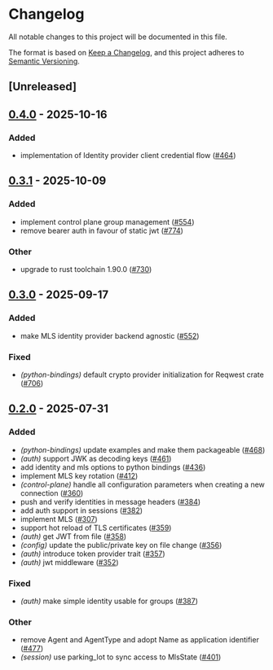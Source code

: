 # Changelog

All notable changes to this project will be documented in this file.

The format is based on [Keep a Changelog](https://keepachangelog.com/en/1.0.0/),
and this project adheres to [Semantic Versioning](https://semver.org/spec/v2.0.0.html).

## [Unreleased]

## [0.4.0](https://github.com/agntcy/slim/compare/slim-auth-v0.3.1...slim-auth-v0.4.0) - 2025-10-16

### Added

- implementation of Identity provider client credential flow ([#464](https://github.com/agntcy/slim/pull/464))

## [0.3.1](https://github.com/agntcy/slim/compare/slim-auth-v0.3.0...slim-auth-v0.3.1) - 2025-10-09

### Added

- implement control plane group management ([#554](https://github.com/agntcy/slim/pull/554))
- remove bearer auth in favour of static jwt ([#774](https://github.com/agntcy/slim/pull/774))

### Other

- upgrade to rust toolchain 1.90.0 ([#730](https://github.com/agntcy/slim/pull/730))

## [0.3.0](https://github.com/agntcy/slim/compare/slim-auth-v0.2.0...slim-auth-v0.3.0) - 2025-09-17

### Added

- make MLS identity provider backend agnostic ([#552](https://github.com/agntcy/slim/pull/552))

### Fixed

- *(python-bindings)* default crypto provider initialization for Reqwest crate ([#706](https://github.com/agntcy/slim/pull/706))

## [0.2.0](https://github.com/agntcy/slim/compare/slim-auth-v0.1.0...slim-auth-v0.2.0) - 2025-07-31

### Added

- *(python-bindings)* update examples and make them packageable ([#468](https://github.com/agntcy/slim/pull/468))
- *(auth)* support JWK as decoding keys ([#461](https://github.com/agntcy/slim/pull/461))
- add identity and mls options to python bindings ([#436](https://github.com/agntcy/slim/pull/436))
- implement MLS key rotation ([#412](https://github.com/agntcy/slim/pull/412))
- *(control-plane)* handle all configuration parameters when creating a new connection ([#360](https://github.com/agntcy/slim/pull/360))
- push and verify identities in message headers ([#384](https://github.com/agntcy/slim/pull/384))
- add auth support in sessions ([#382](https://github.com/agntcy/slim/pull/382))
- implement MLS ([#307](https://github.com/agntcy/slim/pull/307))
- support hot reload of TLS certificates ([#359](https://github.com/agntcy/slim/pull/359))
- *(auth)* get JWT from file ([#358](https://github.com/agntcy/slim/pull/358))
- *(config)* update the public/private key on file change ([#356](https://github.com/agntcy/slim/pull/356))
- *(auth)* introduce token provider trait ([#357](https://github.com/agntcy/slim/pull/357))
- *(auth)* jwt middleware ([#352](https://github.com/agntcy/slim/pull/352))

### Fixed

- *(auth)* make simple identity usable for groups ([#387](https://github.com/agntcy/slim/pull/387))

### Other

- remove Agent and AgentType and adopt Name as application identifier ([#477](https://github.com/agntcy/slim/pull/477))
- *(session)* use parking_lot to sync access to MlsState ([#401](https://github.com/agntcy/slim/pull/401))
